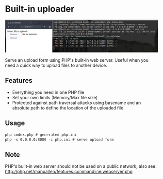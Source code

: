 # Built-in uploader

![built-in uploader](thumbnail.png)

Serve an upload form using PHP's built-in web server. Useful when you need a quick way to upload files to another device.

## Features
- Everything you need in one PHP file
- Set your own limits (Memory/Max file size)
- Protected against path traversal attacks using basename and an absolute path to define the location of the uploaded file

## Usage
```
php index.php # generated php.ini
php -s 0.0.0.0:8080 -c php.ini # serve upload form
```
## Note
PHP's built-in web server should not be used on a public network, also see: http://php.net/manual/en/features.commandline.webserver.php
